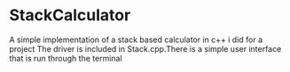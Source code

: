 # StackCalculator
A simple implementation of a stack based calculator in c++ i did for a project
The driver is included in Stack.cpp.There is a simple user interface that is run through the terminal 
